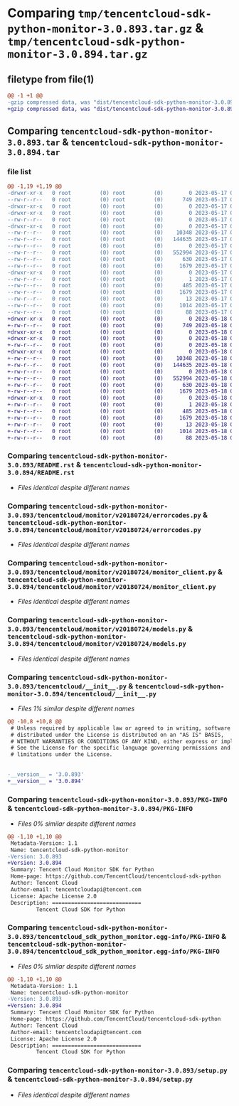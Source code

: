 # Comparing `tmp/tencentcloud-sdk-python-monitor-3.0.893.tar.gz` & `tmp/tencentcloud-sdk-python-monitor-3.0.894.tar.gz`

## filetype from file(1)

```diff
@@ -1 +1 @@
-gzip compressed data, was "dist/tencentcloud-sdk-python-monitor-3.0.893.tar", last modified: Wed May 17 03:35:59 2023, max compression
+gzip compressed data, was "dist/tencentcloud-sdk-python-monitor-3.0.894.tar", last modified: Thu May 18 00:31:33 2023, max compression
```

## Comparing `tencentcloud-sdk-python-monitor-3.0.893.tar` & `tencentcloud-sdk-python-monitor-3.0.894.tar`

### file list

```diff
@@ -1,19 +1,19 @@
-drwxr-xr-x   0 root         (0) root         (0)        0 2023-05-17 03:35:59.000000 tencentcloud-sdk-python-monitor-3.0.893/
--rw-r--r--   0 root         (0) root         (0)      749 2023-05-17 03:35:59.000000 tencentcloud-sdk-python-monitor-3.0.893/README.rst
-drwxr-xr-x   0 root         (0) root         (0)        0 2023-05-17 03:35:59.000000 tencentcloud-sdk-python-monitor-3.0.893/tencentcloud/
-drwxr-xr-x   0 root         (0) root         (0)        0 2023-05-17 03:35:59.000000 tencentcloud-sdk-python-monitor-3.0.893/tencentcloud/monitor/
--rw-r--r--   0 root         (0) root         (0)        0 2023-05-17 03:35:59.000000 tencentcloud-sdk-python-monitor-3.0.893/tencentcloud/monitor/__init__.py
-drwxr-xr-x   0 root         (0) root         (0)        0 2023-05-17 03:35:59.000000 tencentcloud-sdk-python-monitor-3.0.893/tencentcloud/monitor/v20180724/
--rw-r--r--   0 root         (0) root         (0)    10348 2023-05-17 03:35:59.000000 tencentcloud-sdk-python-monitor-3.0.893/tencentcloud/monitor/v20180724/errorcodes.py
--rw-r--r--   0 root         (0) root         (0)   144635 2023-05-17 03:35:59.000000 tencentcloud-sdk-python-monitor-3.0.893/tencentcloud/monitor/v20180724/monitor_client.py
--rw-r--r--   0 root         (0) root         (0)        0 2023-05-17 03:35:59.000000 tencentcloud-sdk-python-monitor-3.0.893/tencentcloud/monitor/v20180724/__init__.py
--rw-r--r--   0 root         (0) root         (0)   552994 2023-05-17 03:35:59.000000 tencentcloud-sdk-python-monitor-3.0.893/tencentcloud/monitor/v20180724/models.py
--rw-r--r--   0 root         (0) root         (0)      630 2023-05-17 03:35:59.000000 tencentcloud-sdk-python-monitor-3.0.893/tencentcloud/__init__.py
--rw-r--r--   0 root         (0) root         (0)     1679 2023-05-17 03:35:59.000000 tencentcloud-sdk-python-monitor-3.0.893/PKG-INFO
-drwxr-xr-x   0 root         (0) root         (0)        0 2023-05-17 03:35:59.000000 tencentcloud-sdk-python-monitor-3.0.893/tencentcloud_sdk_python_monitor.egg-info/
--rw-r--r--   0 root         (0) root         (0)        1 2023-05-17 03:35:59.000000 tencentcloud-sdk-python-monitor-3.0.893/tencentcloud_sdk_python_monitor.egg-info/dependency_links.txt
--rw-r--r--   0 root         (0) root         (0)      485 2023-05-17 03:35:59.000000 tencentcloud-sdk-python-monitor-3.0.893/tencentcloud_sdk_python_monitor.egg-info/SOURCES.txt
--rw-r--r--   0 root         (0) root         (0)     1679 2023-05-17 03:35:59.000000 tencentcloud-sdk-python-monitor-3.0.893/tencentcloud_sdk_python_monitor.egg-info/PKG-INFO
--rw-r--r--   0 root         (0) root         (0)       13 2023-05-17 03:35:59.000000 tencentcloud-sdk-python-monitor-3.0.893/tencentcloud_sdk_python_monitor.egg-info/top_level.txt
--rw-r--r--   0 root         (0) root         (0)     1014 2023-05-17 03:35:59.000000 tencentcloud-sdk-python-monitor-3.0.893/setup.py
--rw-r--r--   0 root         (0) root         (0)       88 2023-05-17 03:35:59.000000 tencentcloud-sdk-python-monitor-3.0.893/setup.cfg
+drwxr-xr-x   0 root         (0) root         (0)        0 2023-05-18 00:31:33.000000 tencentcloud-sdk-python-monitor-3.0.894/
+-rw-r--r--   0 root         (0) root         (0)      749 2023-05-18 00:31:33.000000 tencentcloud-sdk-python-monitor-3.0.894/README.rst
+drwxr-xr-x   0 root         (0) root         (0)        0 2023-05-18 00:31:33.000000 tencentcloud-sdk-python-monitor-3.0.894/tencentcloud/
+drwxr-xr-x   0 root         (0) root         (0)        0 2023-05-18 00:31:33.000000 tencentcloud-sdk-python-monitor-3.0.894/tencentcloud/monitor/
+-rw-r--r--   0 root         (0) root         (0)        0 2023-05-18 00:31:33.000000 tencentcloud-sdk-python-monitor-3.0.894/tencentcloud/monitor/__init__.py
+drwxr-xr-x   0 root         (0) root         (0)        0 2023-05-18 00:31:33.000000 tencentcloud-sdk-python-monitor-3.0.894/tencentcloud/monitor/v20180724/
+-rw-r--r--   0 root         (0) root         (0)    10348 2023-05-18 00:31:33.000000 tencentcloud-sdk-python-monitor-3.0.894/tencentcloud/monitor/v20180724/errorcodes.py
+-rw-r--r--   0 root         (0) root         (0)   144635 2023-05-18 00:31:33.000000 tencentcloud-sdk-python-monitor-3.0.894/tencentcloud/monitor/v20180724/monitor_client.py
+-rw-r--r--   0 root         (0) root         (0)        0 2023-05-18 00:31:33.000000 tencentcloud-sdk-python-monitor-3.0.894/tencentcloud/monitor/v20180724/__init__.py
+-rw-r--r--   0 root         (0) root         (0)   552994 2023-05-18 00:31:33.000000 tencentcloud-sdk-python-monitor-3.0.894/tencentcloud/monitor/v20180724/models.py
+-rw-r--r--   0 root         (0) root         (0)      630 2023-05-18 00:31:33.000000 tencentcloud-sdk-python-monitor-3.0.894/tencentcloud/__init__.py
+-rw-r--r--   0 root         (0) root         (0)     1679 2023-05-18 00:31:33.000000 tencentcloud-sdk-python-monitor-3.0.894/PKG-INFO
+drwxr-xr-x   0 root         (0) root         (0)        0 2023-05-18 00:31:33.000000 tencentcloud-sdk-python-monitor-3.0.894/tencentcloud_sdk_python_monitor.egg-info/
+-rw-r--r--   0 root         (0) root         (0)        1 2023-05-18 00:31:33.000000 tencentcloud-sdk-python-monitor-3.0.894/tencentcloud_sdk_python_monitor.egg-info/dependency_links.txt
+-rw-r--r--   0 root         (0) root         (0)      485 2023-05-18 00:31:33.000000 tencentcloud-sdk-python-monitor-3.0.894/tencentcloud_sdk_python_monitor.egg-info/SOURCES.txt
+-rw-r--r--   0 root         (0) root         (0)     1679 2023-05-18 00:31:33.000000 tencentcloud-sdk-python-monitor-3.0.894/tencentcloud_sdk_python_monitor.egg-info/PKG-INFO
+-rw-r--r--   0 root         (0) root         (0)       13 2023-05-18 00:31:33.000000 tencentcloud-sdk-python-monitor-3.0.894/tencentcloud_sdk_python_monitor.egg-info/top_level.txt
+-rw-r--r--   0 root         (0) root         (0)     1014 2023-05-18 00:31:33.000000 tencentcloud-sdk-python-monitor-3.0.894/setup.py
+-rw-r--r--   0 root         (0) root         (0)       88 2023-05-18 00:31:33.000000 tencentcloud-sdk-python-monitor-3.0.894/setup.cfg
```

### Comparing `tencentcloud-sdk-python-monitor-3.0.893/README.rst` & `tencentcloud-sdk-python-monitor-3.0.894/README.rst`

 * *Files identical despite different names*

### Comparing `tencentcloud-sdk-python-monitor-3.0.893/tencentcloud/monitor/v20180724/errorcodes.py` & `tencentcloud-sdk-python-monitor-3.0.894/tencentcloud/monitor/v20180724/errorcodes.py`

 * *Files identical despite different names*

### Comparing `tencentcloud-sdk-python-monitor-3.0.893/tencentcloud/monitor/v20180724/monitor_client.py` & `tencentcloud-sdk-python-monitor-3.0.894/tencentcloud/monitor/v20180724/monitor_client.py`

 * *Files identical despite different names*

### Comparing `tencentcloud-sdk-python-monitor-3.0.893/tencentcloud/monitor/v20180724/models.py` & `tencentcloud-sdk-python-monitor-3.0.894/tencentcloud/monitor/v20180724/models.py`

 * *Files identical despite different names*

### Comparing `tencentcloud-sdk-python-monitor-3.0.893/tencentcloud/__init__.py` & `tencentcloud-sdk-python-monitor-3.0.894/tencentcloud/__init__.py`

 * *Files 1% similar despite different names*

```diff
@@ -10,8 +10,8 @@
 # Unless required by applicable law or agreed to in writing, software
 # distributed under the License is distributed on an "AS IS" BASIS,
 # WITHOUT WARRANTIES OR CONDITIONS OF ANY KIND, either express or implied.
 # See the License for the specific language governing permissions and
 # limitations under the License.
 
 
-__version__ = '3.0.893'
+__version__ = '3.0.894'
```

### Comparing `tencentcloud-sdk-python-monitor-3.0.893/PKG-INFO` & `tencentcloud-sdk-python-monitor-3.0.894/PKG-INFO`

 * *Files 0% similar despite different names*

```diff
@@ -1,10 +1,10 @@
 Metadata-Version: 1.1
 Name: tencentcloud-sdk-python-monitor
-Version: 3.0.893
+Version: 3.0.894
 Summary: Tencent Cloud Monitor SDK for Python
 Home-page: https://github.com/TencentCloud/tencentcloud-sdk-python
 Author: Tencent Cloud
 Author-email: tencentcloudapi@tencent.com
 License: Apache License 2.0
 Description: ============================
         Tencent Cloud SDK for Python
```

### Comparing `tencentcloud-sdk-python-monitor-3.0.893/tencentcloud_sdk_python_monitor.egg-info/PKG-INFO` & `tencentcloud-sdk-python-monitor-3.0.894/tencentcloud_sdk_python_monitor.egg-info/PKG-INFO`

 * *Files 0% similar despite different names*

```diff
@@ -1,10 +1,10 @@
 Metadata-Version: 1.1
 Name: tencentcloud-sdk-python-monitor
-Version: 3.0.893
+Version: 3.0.894
 Summary: Tencent Cloud Monitor SDK for Python
 Home-page: https://github.com/TencentCloud/tencentcloud-sdk-python
 Author: Tencent Cloud
 Author-email: tencentcloudapi@tencent.com
 License: Apache License 2.0
 Description: ============================
         Tencent Cloud SDK for Python
```

### Comparing `tencentcloud-sdk-python-monitor-3.0.893/setup.py` & `tencentcloud-sdk-python-monitor-3.0.894/setup.py`

 * *Files identical despite different names*

